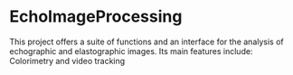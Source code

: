 # EchoImageProcessing
This project offers a suite of functions and an interface for the analysis of echographic and elastographic images. Its main features include:  Colorimetry and video tracking
